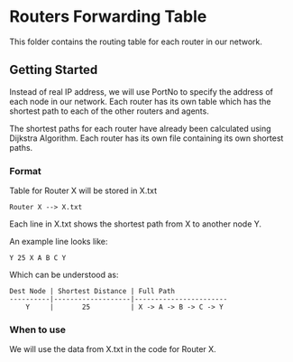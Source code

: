 # Routers Forwarding Table

This folder contains the routing table for each router in our network.

## Getting Started

Instead of real IP address, we will use PortNo to specify the address of each node in our network. Each router has its own table which has the shortest path to each of the other routers and agents.

The shortest paths for each router have already been calculated using Dijkstra Algorithm. Each router has its own file containing its own shortest paths.

### Format

Table for Router X will be stored in X.txt

```
Router X --> X.txt
```

Each line in X.txt shows the shortest path from X to another node Y.

An example line looks like:

```
Y 25 X A B C Y
```

Which can be understood as:

```
Dest Node | Shortest Distance | Full Path
----------|-------------------|-----------------------
    Y     |       25          | X -> A -> B -> C -> Y
```

### When to use

We will use the data from X.txt in the code for Router X.
